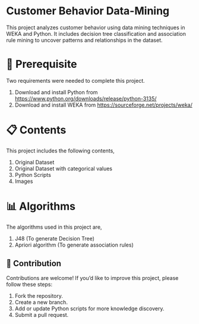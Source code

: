 # Customer Behavior Data-Mining

This project analyzes customer behavior using data mining techniques in WEKA and Python. It includes decision tree classification and association rule mining to uncover patterns and relationships in the dataset.

# 🔧 Prerequisite
Two requirements were needed to complete this project. 
  1. Download and install Python from https://www.python.org/downloads/release/python-3135/
  2. Download and install WEKA from https://sourceforge.net/projects/weka/

# 📋 Contents
This project includes the following contents,
  1. Original Dataset
  2. Original Dataset with categorical values
  3. Python Scripts
  4. Images 

# 📊 Algorithms
The algorithms used in this project are,
  1. J48 (To generate Decision Tree)
  2. Apriori algorithm (To generate association rules)

## 🤝 Contribution
Contributions are welcome! If you’d like to improve this project, please follow these steps:

1. Fork the repository.
2. Create a new branch.
3. Add or update Python scripts for more knowledge discovery.
4. Submit a pull request.

